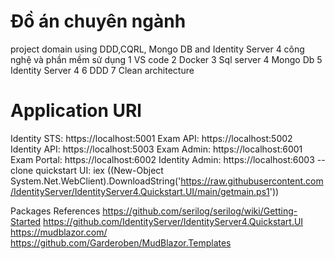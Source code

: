 
# Đồ án chuyên ngành
project domain using DDD,CQRL, Mongo DB and Identity Server 4
công nghệ và phần mềm sử dụng
1 VS code
2 Docker
3 Sql server
4 Mongo Db
5 Identity Server 4
6 DDD
7 Clean architecture
# Application URl
Identity STS: https://localhost:5001
Exam API: https://localhost:5002
Identity API: https://localhost:5003
Exam Admin: https://localhost:6001
Exam Portal: https://localhost:6002
Identity Admin: https://localhost:6003
--clone quickstart UI: iex ((New-Object System.Net.WebClient).DownloadString('https://raw.githubusercontent.com/IdentityServer/IdentityServer4.Quickstart.UI/main/getmain.ps1'))

Packages References
https://github.com/serilog/serilog/wiki/Getting-Started
https://github.com/IdentityServer/IdentityServer4.Quickstart.UI
https://mudblazor.com/
https://github.com/Garderoben/MudBlazor.Templates